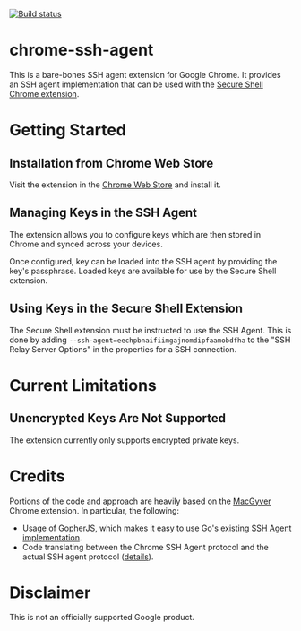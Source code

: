 [![Build status](https://api.travis-ci.org/google/chrome-ssh-agent.svg?branch=master)](https://travis-ci.org/google/chrome-ssh-agent)

# chrome-ssh-agent

This is a bare-bones SSH agent extension for Google Chrome.  It provides an
SSH agent implementation that can be used with the
[Secure Shell Chrome extension](http://chrome.google.com/webstore/detail/secure-shell/pnhechapfaindjhompbnflcldabbghjo).

# Getting Started

## Installation from Chrome Web Store

Visit the extension in the
[Chrome Web Store](https://chrome.google.com/webstore/detail/chrome-ssh-agent/eechpbnaifiimgajnomdipfaamobdfha)
and install it.

## Managing Keys in the SSH Agent

The extension allows you to configure keys which are then stored in Chrome and
synced across your devices.

Once configured, key can be loaded into the SSH agent by providing the key's
passphrase. Loaded keys are available for use by the Secure Shell extension.

## Using Keys in the Secure Shell Extension

The Secure Shell extension must be instructed to use the SSH Agent. This is
done by adding `--ssh-agent=eechpbnaifiimgajnomdipfaamobdfha` to the
"SSH Relay Server Options" in the properties for a SSH connection.

# Current Limitations

## Unencrypted Keys Are Not Supported

The extension currently only supports encrypted private keys.

# Credits

Portions of the code and approach are heavily based on the
[MacGyver](http://github.com/stripe/macgyver) Chrome extension. In
particular, the following:

* Usage of GopherJS, which makes it easy to use Go's existing
  [SSH Agent implementation](http://godoc.org/golang.org/x/crypto/ssh/agent).
* Code translating between the Chrome SSH Agent protocol and the actual SSH
  agent protocol ([details](http://github.com/stripe/macgyver#chrome-ssh-agent-protocol)).

# Disclaimer

This is not an officially supported Google product.
